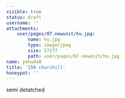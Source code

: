 ```yaml
---
visible: true
status: draft
username: ''
attachments:
    user/pages/07.newunit/hu.jpg:
        name: hu.jpg
        type: image/jpeg
        size: 57177
        path: user/pages/07.newunit/hu.jpg
name: yehuda8
title: '150 churchill'
honeypot: ''
---
```


semi detatched